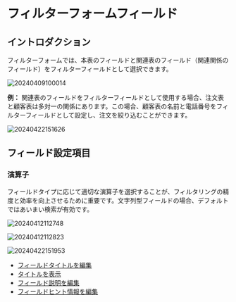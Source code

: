 # フィルターフォームフィールド

## イントロダクション

フィルターフォームでは、本表のフィールドと関連表のフィールド（関連関係のフィールド）をフィルターフィールドとして選択できます。

![20240409100014](https://static-docs.nocobase.com/20240409100014.png)

**例：** 関連表のフィールドをフィルターフィールドとして使用する場合、注文表と顧客表は多対一の関係にあります。この場合、顧客表の名前と電話番号をフィルターフィールドとして設定し、注文を絞り込むことができます。

![20240422151626](https://static-docs.nocobase.com/20240422151626.png)

## フィールド設定項目

### 演算子

フィールドタイプに応じて適切な演算子を選択することが、フィルタリングの精度と効率を向上させるために重要です。文字列型フィールドの場合、デフォルトではあいまい検索が有効です。

![20240412112748](https://static-docs.nocobase.com/20240412112748.png)

![20240412112823](https://static-docs.nocobase.com/20240412112823.png)

![20240422151953](https://static-docs.nocobase.com/20240422151953.png)

- [フィールドタイトルを編集](/handbook/ui/fields/field-settings/edit-title)
- [タイトルを表示](/handbook/ui/fields/field-settings/display-title)
- [フィールド説明を編集](/handbook/ui/fields/field-settings/edit-description)
- [フィールドヒント情報を編集](/handbook/ui/fields/field-settings/edit-tooltip)

